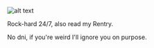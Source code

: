 ![alt text](https://media.discordapp.net/attachments/1019057426688905290/1137117416158150686/dirk2.gif?width=139&height=84)

Rock-hard 24/7, also read my Rentry.


No dni, if you're weird I'll ignore you on purpose.
